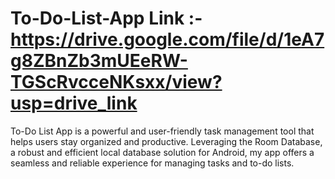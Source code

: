 # To-Do-List-App  Link :- https://drive.google.com/file/d/1eA7g8ZBnZb3mUEeRW-TGScRvcceNKsxx/view?usp=drive_link
To-Do List App is a powerful and user-friendly task management tool that helps users stay organized and productive. 
Leveraging the Room Database, a robust and efficient local database solution for Android, 
my app offers a seamless and reliable experience for managing tasks and to-do lists.
